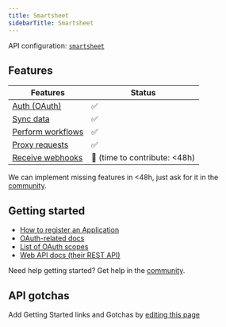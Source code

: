 ```yaml
---
title: Smartsheet
sidebarTitle: Smartsheet
---
```


API configuration: [`smartsheet`](https://terapi.dev/providers.yaml)

## Features

| Features | Status |
| - | - |
| [Auth (OAuth)](/integrate/guides/authorize-an-api) | ✅ |
| [Sync data](/integrate/guides/sync-data-from-an-api) | ✅ |
| [Perform workflows](/integrate/guides/perform-workflows-with-an-api) | ✅ |
| [Proxy requests](/integrate/guides/proxy-requests-to-an-api) | ✅ |
| [Receive webhooks](/integrate/guides/receive-webhooks-from-an-api) | 🚫 (time to contribute: &lt;48h) |

<Tip>We can implement missing features in &lt;48h, just ask for it in the [community](https://terapi.dev/slack).</Tip>
## Getting started

-   [How to register an Application](https://smartsheet.redoc.ly/#section/OAuth-Walkthrough/Register-Your-App-Using-Developer-Tools)
-   [OAuth-related docs](https://smartsheet.redoc.ly/#section/OAuth-Walkthrough)
-   [List of OAuth scopes](https://smartsheet.redoc.ly/#section/OAuth-Walkthrough/Access-Scopes)
-   [Web API docs (their REST API)](https://smartsheet.redoc.ly/)

<Tip>Need help getting started? Get help in the [community](https://terapi.dev/slack).</Tip>

## API gotchas

<Note>Add Getting Started links and Gotchas by [editing this page](https://github.com/terapihq/terapi/tree/master/docs-v2/integrations/all/smartsheet.mdx)</Note>